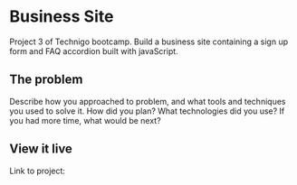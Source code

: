 # Business Site

Project 3 of Technigo bootcamp. Build a business site containing a sign up form and FAQ accordion built with javaScript. 

## The problem

Describe how you approached to problem, and what tools and techniques you used to solve it. How did you plan? What technologies did you use? If you had more time, what would be next?

## View it live
Link to project: 
